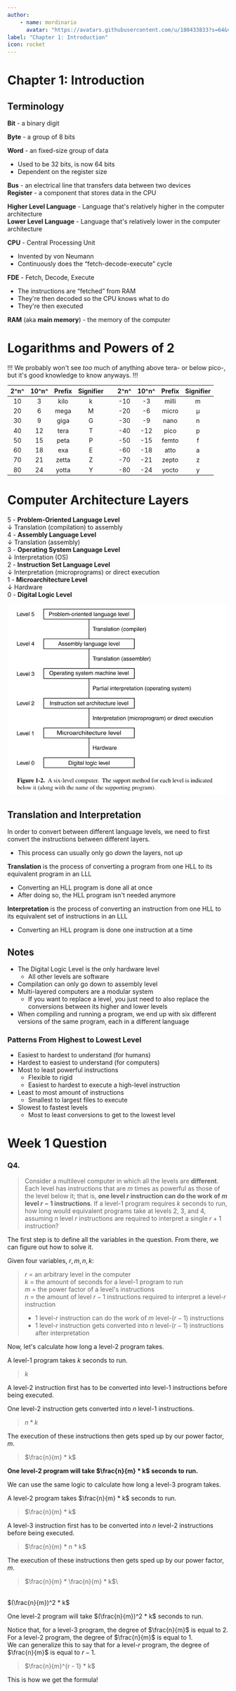 ```yaml
---
author:
    - name: mordinario
      avatar: "https://avatars.githubusercontent.com/u/180433833?s=64&v=4"
label: "Chapter 1: Introduction"
icon: rocket
---
```


# Chapter 1: Introduction

## Terminology

**Bit** - a binary digit

**Byte** - a group of 8 bits

**Word** - an fixed-size group of data
- Used to be 32 bits, is now 64 bits
- Dependent on the register size

**Bus** - an electrical line that transfers data between two devices\
**Register** - a component that stores data in the CPU

**Higher Level Language** - Language that's relatively higher in the computer architecture\
**Lower Level Language** - Language that's relatively lower in the computer architecture

**CPU** - Central Processing Unit
- Invented by von Neumann
- Continuously does the “fetch-decode-execute” cycle

**FDE** - Fetch, Decode, Execute
- The instructions are “fetched” from RAM
- They're then decoded so the CPU knows what to do
- They're then executed

**RAM** (aka **main memory**) - the memory of the computer

# Logarithms and Powers of 2
!!! 
We probably won't see *too* much of anything above tera- or below pico-, but it's good knowledge to know anyways.
!!!

 2^n^   | 10^n^   | Prefix  | Signifier   | &nbsp;| 2^n^   | 10^n^  | Prefix  | Signifier 
 :---:  | :---:   | :---:   | :---:       |:---:  | :---:  | :---:  | :--:    | :---:       
 10     |  3      | kilo    | k           |       | -10    | -3     | milli   | m  
 20     |  6      | mega    | M           |       | -20    | -6     | micro   | μ  
 30     |  9      | giga    | G           |       | -30    | -9     | nano    | n  
 40     |  12     | tera    | T           |       | -40    | -12    | pico    | p  
 50     |  15     | peta    | P           |       | -50    | -15    | femto   | f  
 60     |  18     | exa     | E           |       | -60    | -18    | atto    | a  
 70     |  21     | zetta   | Z           |       | -70    | -21    | zepto   | z  
 80     |  24     | yotta   | Y           |       | -80    | -24    | yocto   | y   
  

# Computer Architecture Layers
5 - **Problem-Oriented Language Level**<br>
    ↓ Translation (compilation) to assembly<br>
4 - **Assembly Language Level**<br>
    ↓ Translation (assembly)<br>
3 - **Operating System Language Level**<br>
    ↓ Interpretation (OS)<br>
2 - **Instruction Set Language Level**<br>
    ↓ Interpretation (microprograms) or direct execution<br>
1 - **Microarchitecture Level**<br>
    ↓ Hardware<br>
0 - **Digital Logic Level**

![image](./diagrams/d1_six_level_computer.png)

## Translation and Interpretation
In order to convert between different language levels, we need to first convert the instructions between different layers.
- This process can usually only go *down* the layers, not *up*

**Translation** is the process of converting a program from one HLL to its equivalent program in an LLL
- Converting an HLL program is done all at once
- After doing so, the HLL program isn't needed anymore

**Interpretation** is the process of converting an instruction from one HLL to its equivalent set of instructions in an LLL
- Converting an HLL program is done one instruction at a time

## Notes
- The Digital Logic Level is the only hardware level
  - All other levels are software
- Compilation can only go down to assembly level
- Multi-layered computers are a modular system
  - If you want to replace a level, you just need to also replace the conversions between its higher and lower levels
- When compiling and running a program, we end up with six different versions of the same program, each in a different language

### Patterns From Highest to Lowest Level
- Easiest to hardest to understand (for humans)
- Hardest to easiest to understand (for computers)
- Most to least powerful instructions
  - Flexible to rigid
  - Easiest to hardest to execute a high-level instruction
- Least to most amount of instructions
  - Smallest to largest files to execute
- Slowest to fastest levels
  - Most to least conversions to get to the lowest level

# Week 1 Question

### Q4.
>  Consider a multilevel computer in which all the levels are **different**. Each level has instructions that are $m$ times as powerful as those of the level below it; that is, **one level $r$ instruction can do the work of $m$ level $r − 1$ instructions**. If a level-1 program requires $k$ seconds to run, how long would equivalent programs take at levels 2, 3, and 4, assuming $n$ level $r$ instructions are required to interpret a single $r + 1$ instruction?

The first step is to define all the variables in the question. From there, we can figure out how to solve it.

Given four variables, $r, m, n, k$:

> $r$ = an arbitrary level in the computer\
  $k$ = the amount of seconds for a level-1 program to run\
  $m$ = the power factor of a level's instructions\
  $n$ = the amount of level $r - 1$ instructions required to interpret a level-*r* instruction
> * 1 level-$r$ instruction can do the work of $m$ level-($r - 1$) instructions
> * 1 level-$r$ instruction gets converted into $n$ level-($r - 1$) instructions after interpretation

Now, let's calculate how long a level-2 program takes.

A level-1 program takes $k$ seconds to run.
> $k$

A level-2 instruction first has to be converted into level-1 instructions before being executed.

One level-2 instruction gets converted into $n$ level-1 instructions.
> $n * k$

The execution of these instructions then gets sped up by our power factor, $m$.
> $\frac{n}{m} * k$

**One level-2 program will take $\frac{n}{m} * k$ seconds to run.**

We can use the same logic to calculate how long a level-3 program takes.

A level-2 program takes $\frac{n}{m} * k$ seconds to run.
> $\frac{n}{m} * k$

A level-3 instruction first has to be converted into $n$ level-2 instructions before being executed.
> $\frac{n}{m} * n * k$

The execution of these instructions then gets sped up by our power factor, $m$.
> $\frac{n}{m} * \frac{n}{m} * k$\
  <br>
  $(\frac{n}{m})^2 * k$

One level-2 program will take $(\frac{n}{m})^2 * k$ seconds to run.

Notice that, for a level-3 program, the degree of $\frac{n}{m}$ is equal to 2.\
For a level-2 program, the degree of $\frac{n}{m}$ is equal to 1.\
We can generalize this to say that for a level-$r$ program, the degree of $\frac{n}{m}$ is equal to $r - 1$.
> $\frac{n}{m}^{r - 1} * k$

This is how we get the formula!